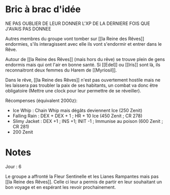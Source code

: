 # Bric à brac d'idée

NE PAS OUBLIER DE LEUR DONNER L'XP DE LA DERNIERE FOIS QUE J'AVAIS PAS DONNEE

Autres membres du groupe vont tomber sur [[la Reine des Rêves]] endormies, s'ils interagissent avec elle ils vont s'endormir et entrer dans le Rêve.

Autour de [[la Reine des Rêves]] (mais hors du rêve)  se trouve plein de gens endormis mais qui ont l'air en bonne santé. Si [[Edel]] ou [[Iris]] sont là, ils reconnaitront deux femmes du Harem de [[Myriosil]].

Dans le rêve, [[la Reine des Rêves]] n'est pas ouvertement hostile mais ne les laissera pas troubler la paix de ses habitants, un combat va donc être obligatoire (Mettre une clock pour leur permettre de se réveiller).

Récompenses (équivalent 2000z): 
- Ice Whip : Chain Whip mais dégâts deviennent Ice (250 Zenit)
- Falling Rain : DEX + DEX + 1 ; HR + 10 Ice (450 Zenit ; CR 278)
- Slimy Jacket : DEX +1 ; INS +1; INIT -1 ; Immunise au poison (600 Zenit ; CR 281)
- 200 Zenit

# Notes

Jour : 6

Le groupe a affronté la Fleur Sentinelle et les Lianes Rampantes mais pas [[la Reine des Rêves]]. Celle ci leur a permis de partir en leur souhaitant un bon voyage et en espérant les revoir prochainement.